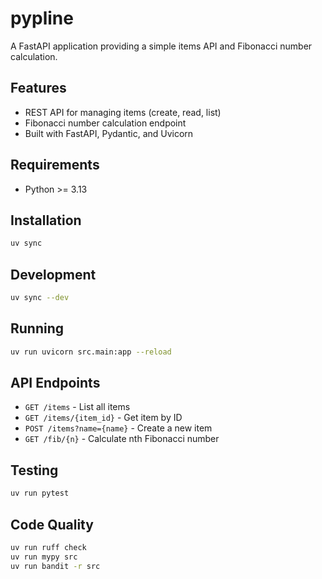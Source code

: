 # pypline

A FastAPI application providing a simple items API and Fibonacci number calculation.

## Features

- REST API for managing items (create, read, list)
- Fibonacci number calculation endpoint
- Built with FastAPI, Pydantic, and Uvicorn

## Requirements

- Python >= 3.13

## Installation

```bash
uv sync
```

## Development

```bash
uv sync --dev
```

## Running

```bash
uv run uvicorn src.main:app --reload
```

## API Endpoints

- `GET /items` - List all items
- `GET /items/{item_id}` - Get item by ID
- `POST /items?name={name}` - Create a new item
- `GET /fib/{n}` - Calculate nth Fibonacci number

## Testing

```bash
uv run pytest
```

## Code Quality

```bash
uv run ruff check
uv run mypy src
uv run bandit -r src
```
